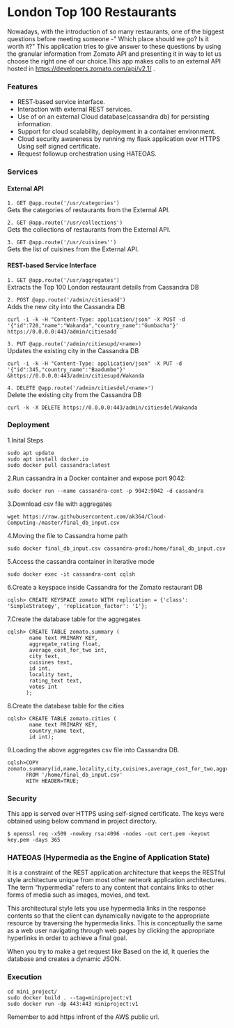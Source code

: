 # London Top 100 Restaurants
Nowadays, with the introduction of so many restaurants, one of the biggest questions before meeting someone -" Which place should 
we go? Is it worth it?" This application tries to give answer to these questions by using the granular information from Zomato API
and presenting it in way to let us choose the right one of our choice.This app makes calls to an external API hosted in https://developers.zomato.com/api/v2.1/ .

### Features

- REST-based service interface.
- Interaction with external REST services.
- Use of on an external Cloud database(cassandra db) for persisting information.
- Support for cloud scalability, deployment in a container environment.
- Cloud security awareness by running my flask application over HTTPS Using self signed certificate.
- Request followup orchestration using HATEOAS.

### Services

#### External API

`1. GET @app.route('/usr/categories')` <br />
 Gets the categories of restaurants from the External API.  
 
`2. GET @app.route('/usr/collections')` <br />
Gets the collections of restaurants from the External API.  

`3. GET @app.route('/usr/cuisines'')` <br />
Gets the list of cuisines from the External API.

#### REST-based Service Interface
`1. GET @app.route('/usr/aggregates')` <br />
Extracts the Top 100 London restaurant details from Cassandra DB

`2. POST @app.route('/admin/citiesadd')` <br />
Adds the new city into the Cassandra DB  <br />
```
curl -i -k -H "Content-Type: application/json" -X POST -d '{"id":720,"name":"Wakanda","country_name":"Gumbacha"}'    https://0.0.0.0:443/admin/citiesadd
```

`3. PUT @app.route('/admin/citiesupd/<name>)` <br />
Updates the existing city in the Cassandra DB <br />
```
curl -i -k -H "Content-Type: application/json" -X PUT -d '{"id":345,"country_name":"Baadumbe"}' &https://0.0.0.0:443/admin/citiesupd/Wakanda
```

`4. DELETE @app.route('/admin/citiesdel/<name>')` <br />
Delete the existing city from the Cassandra DB <br />
 ```
 curl -k -X DELETE https://0.0.0.0:443/admin/citiesdel/Wakanda
 ```
### Deployment

1.Inital Steps
```
sudo apt update
sudo apt install docker.io
sudo docker pull cassandra:latest
```

2.Run cassandra in a Docker container and expose port 9042:
```
sudo docker run --name cassandra-cont -p 9042:9042 -d cassandra
```

3.Download csv file with aggregates
```
wget https://raw.githubusercontent.com/ak364/Cloud-Computing-/master/final_db_input.csv
```

4.Moving the file to Cassandra home path
```
sudo docker final_db_input.csv cassandra-prod:/home/final_db_input.csv
```

5.Access the cassandra container in iterative mode
```
sudo docker exec -it cassandra-cont cqlsh
```

6.Create a keyspace inside Cassandra for the Zomato restaurant DB
```
cqlsh> CREATE KEYSPACE zomato WITH replication = {'class': 'SimpleStrategy', 'replication_factor': '1'};
```

7.Create the database table for the aggregates
```
cqlsh> CREATE TABLE zomato.summary (
       name text PRIMARY KEY,
       aggregate_rating float,
       average_cost_for_two int,
       city text,
       cuisines text,
       id int,
       locality text,
       rating_text text,
       votes int
      );
```
8.Create the database table for the cities
```
cqlsh> CREATE TABLE zomato.cities (
       name text PRIMARY KEY,
       country_name text,
       id int);
```

9.Loading the above aggregates csv file into Cassandra DB.
```
cqlsh>COPY zomato.summary(id,name,locality,city,cuisines,average_cost_for_two,aggregate_rating,rating_text,votes)
      FROM '/home/final_db_input.csv'
      WITH HEADER=TRUE;
 ```

### Security
This app is served over HTTPS using self-signed certificate. The keys were obtained using below command in project directory.
```
$ openssl req -x509 -newkey rsa:4096 -nodes -out cert.pem -keyout key.pem -days 365
```

### HATEOAS (Hypermedia as the Engine of Application State)
It is a constraint of the REST application architecture that keeps the RESTful style architecture unique from most other network application architectures. The term “hypermedia” refers to any content that contains links to other forms of media such as images, movies, and text.

This architectural style lets you use hypermedia links in the response contents so that the client can dynamically navigate to the appropriate resource by traversing the hypermedia links. This is conceptually the same as a web user navigating through web pages by clicking the appropriate hyperlinks in order to achieve a final goal.

When you try to make a get request like Based on the id, It queries the database and creates a dynamic JSON.

### Execution
```
cd mini_project/
sudo docker build . --tag=miniproject:v1
sudo docker run -dp 443:443 miniproject:v1
```

Remember to add https infront of the AWS public url.











